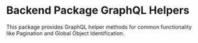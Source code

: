 # Backend Package GraphQL Helpers

This package provides GraphQL helper methods for common functionality like Pagination and Global Object Identification.
